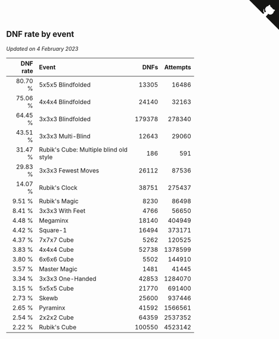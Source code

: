 ## DNF rate by event

*Updated on  4 February 2023*

| DNF rate | Event | DNFs | Attempts |
| ---: | :--- | ---: | ---: |
| 80.70 % | 5x5x5 Blindfolded | 13305 | 16486 |
| 75.06 % | 4x4x4 Blindfolded | 24140 | 32163 |
| 64.45 % | 3x3x3 Blindfolded | 179378 | 278340 |
| 43.51 % | 3x3x3 Multi-Blind | 12643 | 29060 |
| 31.47 % | Rubik's Cube: Multiple blind old style | 186 | 591 |
| 29.83 % | 3x3x3 Fewest Moves | 26112 | 87536 |
| 14.07 % | Rubik's Clock | 38751 | 275437 |
| 9.51 % | Rubik's Magic | 8230 | 86498 |
| 8.41 % | 3x3x3 With Feet | 4766 | 56650 |
| 4.48 % | Megaminx | 18140 | 404949 |
| 4.42 % | Square-1 | 16494 | 373171 |
| 4.37 % | 7x7x7 Cube | 5262 | 120525 |
| 3.83 % | 4x4x4 Cube | 52738 | 1378599 |
| 3.80 % | 6x6x6 Cube | 5502 | 144910 |
| 3.57 % | Master Magic | 1481 | 41445 |
| 3.34 % | 3x3x3 One-Handed | 42853 | 1284070 |
| 3.15 % | 5x5x5 Cube | 21770 | 691400 |
| 2.73 % | Skewb | 25600 | 937446 |
| 2.65 % | Pyraminx | 41592 | 1566561 |
| 2.54 % | 2x2x2 Cube | 64359 | 2537352 |
| 2.22 % | Rubik's Cube | 100550 | 4523142 |


<a href="https://github.com/jonatanklosko/wca_statistics" class="github-corner" aria-label="View source on Github"><svg width="80" height="80" viewBox="0 0 250 250" style="fill:#151513; color:#fff; position: absolute; top: 0; border: 0; right: 0;" aria-hidden="true"><path d="M0,0 L115,115 L130,115 L142,142 L250,250 L250,0 Z"></path><path d="M128.3,109.0 C113.8,99.7 119.0,89.6 119.0,89.6 C122.0,82.7 120.5,78.6 120.5,78.6 C119.2,72.0 123.4,76.3 123.4,76.3 C127.3,80.9 125.5,87.3 125.5,87.3 C122.9,97.6 130.6,101.9 134.4,103.2" fill="currentColor" style="transform-origin: 130px 106px;" class="octo-arm"></path><path d="M115.0,115.0 C114.9,115.1 118.7,116.5 119.8,115.4 L133.7,101.6 C136.9,99.2 139.9,98.4 142.2,98.6 C133.8,88.0 127.5,74.4 143.8,58.0 C148.5,53.4 154.0,51.2 159.7,51.0 C160.3,49.4 163.2,43.6 171.4,40.1 C171.4,40.1 176.1,42.5 178.8,56.2 C183.1,58.6 187.2,61.8 190.9,65.4 C194.5,69.0 197.7,73.2 200.1,77.6 C213.8,80.2 216.3,84.9 216.3,84.9 C212.7,93.1 206.9,96.0 205.4,96.6 C205.1,102.4 203.0,107.8 198.3,112.5 C181.9,128.9 168.3,122.5 157.7,114.1 C157.9,116.9 156.7,120.9 152.7,124.9 L141.0,136.5 C139.8,137.7 141.6,141.9 141.8,141.8 Z" fill="currentColor" class="octo-body"></path></svg></a><style>.github-corner:hover .octo-arm{animation:octocat-wave 560ms ease-in-out}@keyframes octocat-wave{0%,100%{transform:rotate(0)}20%,60%{transform:rotate(-25deg)}40%,80%{transform:rotate(10deg)}}@media (max-width:500px){.github-corner:hover .octo-arm{animation:none}.github-corner .octo-arm{animation:octocat-wave 560ms ease-in-out}}</style>
